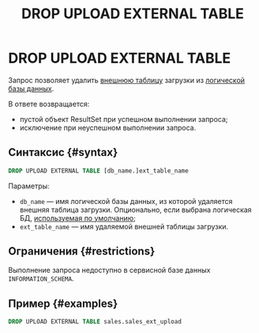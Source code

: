 ﻿---
layout: default
title: DROP UPLOAD EXTERNAL TABLE
nav_order: 26
parent: Запросы SQL+
grand_parent: Справочная информация
has_children: false
has_toc: false
---

# DROP UPLOAD EXTERNAL TABLE

Запрос позволяет удалить [внешнюю таблицу](../../../overview/main_concepts/external_table/external_table.md) 
загрузки из [логической базы данных](../../../overview/main_concepts/logical_db/logical_db.md).

В ответе возвращается:
*   пустой объект ResultSet при успешном выполнении запроса;
*   исключение при неуспешном выполнении запроса.

## Синтаксис {#syntax}

```sql
DROP UPLOAD EXTERNAL TABLE [db_name.]ext_table_name
```

Параметры:
*   `db_name` — имя логической базы данных, из которой удаляется внешняя таблица загрузки. Опционально, 
    если выбрана логическая БД, [используемая по умолчанию](../../../working_with_system/other_features/default_db_set-up/default_db_set-up.md);
*   `ext_table_name` — имя удаляемой внешней таблицы загрузки.

## Ограничения {#restrictions}

Выполнение запроса недоступно в сервисной базе данных `INFORMATION_SCHEMA`.

## Пример {#examples}

```sql
DROP UPLOAD EXTERNAL TABLE sales.sales_ext_upload
```